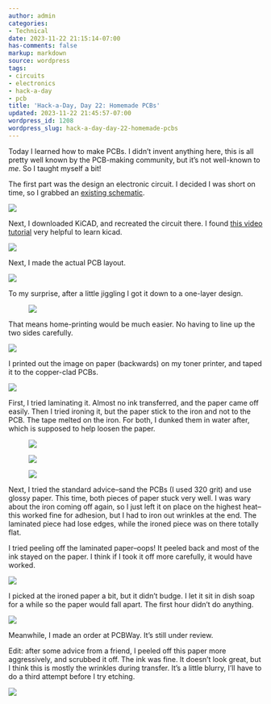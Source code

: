 ```yaml
---
author: admin
categories:
- Technical
date: 2023-11-22 21:15:14-07:00
has-comments: false
markup: markdown
source: wordpress
tags:
- circuits
- electronics
- hack-a-day
- pcb
title: 'Hack-a-Day, Day 22: Homemade PCBs'
updated: 2023-11-22 21:45:57-07:00
wordpress_id: 1208
wordpress_slug: hack-a-day-day-22-homemade-pcbs
---
```

Today I learned how to make PCBs. I didn’t invent anything here, this is all pretty well known by the PCB-making community, but it’s not well-known to *me*. So I taught myself a bit!

The first part was the design an electronic circuit. I decided I was short on time, so I grabbed an [existing schematic](https://www.circuits-diy.com/simple-continuity-tester-circuit-using-555-timer-ic/).

[![](https://blog.za3k.com/wp-content/uploads/2023/11/continuity_tester-300x204.png)](https://blog.za3k.com/wp-content/uploads/2023/11/continuity_tester.png)

Next, I downloaded KiCAD, and recreated the circuit there. I found [this video tutorial](https://www.youtube.com/watch?v=zK3rDhJqMu0&ab_channel=WindsorSchmidt) very helpful to learn kicad.

[![](https://blog.za3k.com/wp-content/uploads/2023/11/kicad_schematic.png)](https://blog.za3k.com/wp-content/uploads/2023/11/kicad_schematic.png)

Next, I made the actual PCB layout.

[![](https://blog.za3k.com/wp-content/uploads/2023/11/kicad-pcb.png)](https://blog.za3k.com/wp-content/uploads/2023/11/kicad-pcb.png)

To my surprise, after a little jiggling I got it down to a one-layer design.

<figure class="wp-block-gallery has-nested-images columns-default is-cropped wp-block-gallery-1 is-layout-flex wp-block-gallery-is-layout-flex" markdown="1">

[![](https://blog.za3k.com/wp-content/uploads/2023/11/kicad-pcb2.png)](https://blog.za3k.com/wp-content/uploads/2023/11/kicad-pcb2.png)

</figure>

That means home-printing would be much easier. No having to line up the two sides carefully.

[![](https://blog.za3k.com/wp-content/uploads/2023/11/printable.png)](https://blog.za3k.com/wp-content/uploads/2023/11/printable.png)

I printed out the image on paper (backwards) on my toner printer, and taped it to the copper-clad PCBs.

[![](https://blog.za3k.com/wp-content/uploads/2023/11/PXL_20231123_024251429-crop-260x300.jpg)](https://blog.za3k.com/wp-content/uploads/2023/11/PXL_20231123_024251429-crop.jpg)

First, I tried laminating it. Almost no ink transferred, and the paper came off easily. Then I tried ironing it, but the paper stick to the iron and not to the PCB. The tape melted on the iron. For both, I dunked them in water after, which is supposed to help loosen the paper.

<figure class="wp-block-gallery has-nested-images columns-default is-cropped wp-block-gallery-2 is-layout-flex wp-block-gallery-is-layout-flex" markdown="1">

[![](https://blog.za3k.com/wp-content/uploads/2023/11/image-169x300.png)](https://blog.za3k.com/wp-content/uploads/2023/11/image.png)

[![](https://blog.za3k.com/wp-content/uploads/2023/11/image-2-169x300.png)](https://blog.za3k.com/wp-content/uploads/2023/11/image-2.png)

[![](https://blog.za3k.com/wp-content/uploads/2023/11/image-4-169x300.png)](https://blog.za3k.com/wp-content/uploads/2023/11/image-4.png)

</figure>

Next, I tried the standard advice–sand the PCBs (I used 320 grit) and use glossy paper. This time, both pieces of paper stuck very well. I was wary about the iron coming off again, so I just left it on place on the highest heat–this worked fine for adhesion, but I had to iron out wrinkles at the end. The laminated piece had lose edges, while the ironed piece was on there totally flat.

I tried peeling off the laminated paper–oops! It peeled back and most of the ink stayed on the paper. I think if I took it off more carefully, it would have worked.

[![](https://blog.za3k.com/wp-content/uploads/2023/11/image-5-edited.png)](https://blog.za3k.com/wp-content/uploads/2023/11/image-5.png)

I picked at the ironed paper a bit, but it didn’t budge. I let it sit in dish soap for a while so the paper would fall apart. The first hour didn’t do anything.

[![](https://blog.za3k.com/wp-content/uploads/2023/11/PXL_20231123_041248880-crop-1024x719.jpg)](https://blog.za3k.com/wp-content/uploads/2023/11/PXL_20231123_041248880-crop.jpg)

Meanwhile, I made an order at PCBWay. It’s still under review.

Edit: after some advice from a friend, I peeled off this paper more aggressively, and scrubbed it off. The ink was fine. It doesn’t look great, but I think this is mostly the wrinkles during transfer. It’s a little blurry, I’ll have to do a third attempt before I try etching.

[![](https://blog.za3k.com/wp-content/uploads/2023/11/PXL_20231123_044211359-crop-875x1024.jpg)](https://blog.za3k.com/wp-content/uploads/2023/11/PXL_20231123_044211359-crop.jpg)

